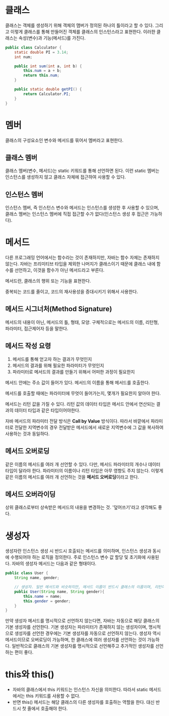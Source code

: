 # 클래스
클래스는 객체를 생성하기 위해 객체의 맴버가 정의된 하나의 틀이라고 할 수 있다.
그리고 이렇게 클래스를 통해 만들어진 객체를 클래스의 인스턴스라고 표현한다.
이러한 클래스는 속성(변수)과 기능(메서드)를 가진다.
```java
public class Calculator {
    static double PI = 3.14;
    int num;

    public int sum(int a, int b) {
        this.num = a + b;
        return this.num;
    }

    public static double getPI() {
        return Calculator.PI;
    }
}
```


# 멤버
클래스의 구성요소인 변수와 메서드를 묶어서 멤버라고 표현한다.

## 클래스 멤버
클래스 멤버(변수, 메서드)는 static 키워드를 통해 선언하면 된다. 이런 static 멤버는 인스턴스를 생성하지 않고 클래스 자체에 접근하여 사용할 수 있다.

## 인스턴스 멤버
인스턴스 멤버, 즉 인스턴스 변수와 메서드는 인스턴스를 생성한 후 사용할 수 있으며, 클래스 멤버는 인스턴스 멤버에 직접 접근할 수가 없다(인스턴스 생성 후 접근은 가능하다).



# 메서드
다른 프로그래밍 언어에서는 함수라는 것이 존재하지만, 자바는 함수 자체는 존재하지 않는다. 자바는 프리미티브 타입을 제외한 나머지가 클래스이기 때문에 클래스 내에 함수를 선언하고, 이것을 함수가 아닌 메서드라고 부른다.

메서드란, 클래스의 행위 또는 기능을 표현한다.

중복되는 코드를 줄이고, 코드의 재사용성을 증대시키기 위해서 사용한다.

## 메서드 시그너처(Method Signature)
메서드의 내용이 아닌, 메서드의 틀, 형태, 모양. 구체적으로는 메서드의 이름, 리턴형, 파라미터, 접근제어자 등을 말한다.

## 메서드 작성 요령
1. 메서드를 통해 얻고자 하는 결과가 무엇인지
2. 메서드의 결과를 위해 필요한 파라미터가 무엇인지
3. 파라미터로 메서드의 결과를 만들기 위해서 어떠한 과정이 필요한지

메서드 안에는 주소 값이 들어가 있다. 메서드의 이름을 통해 메서드를 호출한다.

메서드를 호출할 때에는 파라미터에 무엇이 들어가는지, 몇개가 필요한지 알아야 한다.

메서드는 리턴 값을 가질 수 있다. 리턴 값의 데이터 타입은 메서드 안에서 연산되는 결과의 데이터 타입과 같은 타입이어야한다.

자바 메서드의 파라미터 전달 방식은 **Call by Value** 방식이다. 따라서 바깥에서 파라미터로 전달한 지역변수의 경우 전달받은 메서드에서 새로운 지역변수에 그 값을 복사하여 사용하는 것과 동일하다.

## 메서드 오버로딩
같은 이름의 메서드를 여러 개 선언할 수 있다. 다만, 메서드 파라미터의 개수나 데이터 타입이 달라야 한다. 파라미터의 이름이나 리턴 타입은 아무 영향도 주지 않는다. 이렇게 같은 이름의 메서드를 여러 개 선언하는 것을 **메서드 오버로딩**이라고 한다.

## 메서드 오버라이딩
상위 클래스로부터 상속받은 메서드의 내용을 변경하는 것. '덮어쓰기'라고 생각해도 좋다.




# 생성자
생성자란 인스턴스 생성 시 반드시 호출되는 메서드를 의미하며, 인스턴스 생성과 동시에 수행되어야 하는 로직을 정의한다. 주로 인스턴스 변수 값 할당 및 초기화에 사용된다. 자바의 생성자 메서드는 다음과 같은 형태이다.

```java
public class User {
    String name, gender;

    // 생성자. 일반 메서드와 비슷하지만, 메서드 이름이 반드시 클래스의 이름이며, 리턴이 없다.
    public User(String name, String gender){
        this.name = name;
        this.gender = gender;
    }
}
```

만약 생성자 메서드를 명시적으로 선언하지 않는다면, 자바는 자동으로 해당 클래스의 기본 생성자를 선언한다. 기본 생성자는 파라미터가 존재하지 않는 생성자이며, 명시적으로 생성자를 선언한 경우에는 기본 생성자를 자동으로 선언하지 않는다. 생성자 역시 메서드이므로 오버로딩이 가능하며, 한 클래스에 여러 생성자를 선언하는 것이 가능하다. 일반적으로 클래스의 기본 생성자를 명시적으로 선언해주고 추가적인 생성자를 선언하는 편이 좋다.


# this와 this()
- 자바의 클래스에서 this 키워드는 인스턴스 자신을 의미한다. 따라서 static 메서드에서는 this 키워드를 사용할 수 없다.
- 반면 this() 메서드는 해당 클래스의 다른 생성자를 호출하는 역할을 한다. 대신 반드시 첫 줄에서 호출해야 한다.
